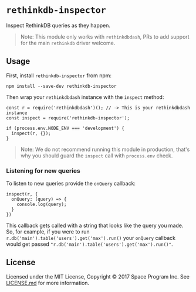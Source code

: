 # `rethinkdb-inspector`

Inspect RethinkDB queries as they happen.

> Note: This module only works with `rethinkdbdash`, PRs to add support for the main `rethinkdb` driver welcome.

## Usage

First, install `rethinkdb-inspector` from npm:

```JS
npm install --save-dev rethinkdb-inspector
```

Then wrap your `rethinkdbdash` instance with the `inspect` method:

```JS
const r = require('rethinkdbdash')(); // -> This is your rethinkdbdash instance
const inspect = require('rethinkdb-inspector');

if (process.env.NODE_ENV === 'development') {
  inspect(r, {});
}
```

> Note: We do not recommend running this module in production, that's why you should guard the `inspect` call with `process.env` check.

### Listening for new queries

To listen to new queries provide the `onQuery` callback:

```JS
inspect(r, {
  onQuery: (query) => {
    console.log(query);
  }
})
```

This callback gets called with a string that looks like the query you made. So, for example, if you were to run `r.db('main').table('users').get('max').run()` your `onQuery` callback would get passed `"r.db('main').table('users').get('max').run()"`.

## License

Licensed under the MIT License, Copyright ©️ 2017 Space Program Inc. See [LICENSE.md](LICENSE.md) for more information.
